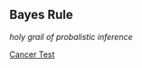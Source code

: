 ## Bayes Rule

*holy grail of probalistic inference*

[Cancer Test](https://github.com/jpalmerr/Udacity-machine-learning/blob/master/public/CancerTest.png)
